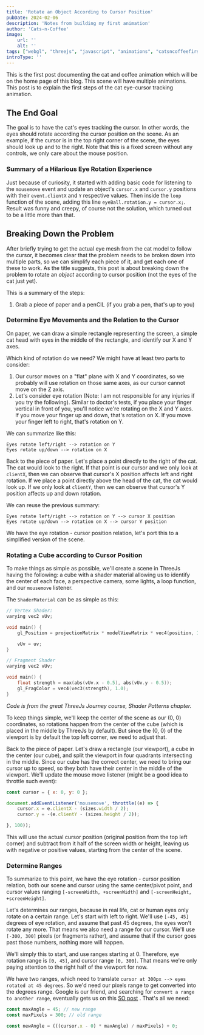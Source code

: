 ```yaml
---
title: 'Rotate an Object According to Cursor Position'
pubDate: 2024-02-06
description: 'Notes from building my first animation'
author: 'Cats-n-Coffee'
image:
    url: ''
    alt: ''
tags: ["webgl", "threejs", "javascript", "animations", "catsncoffeefirstcatanimation"]
introType: ''
---
```


This is the first post documenting the cat and coffee animation which will be on the home page of this blog. This scene will have multiple animations. This post is to explain the first steps of the cat eye-cursor tracking animation.

## The End Goal

The goal is to have the cat's eyes tracking the cursor. In other words, the eyes should rotate according the cursor position on the scene. As an example, if the cursor is in the top right corner of the scene, the eyes should look up and to the right. Note that this is a fixed screen without any controls, we only care about the mouse position. 
### Summary of a Hilarious Eye Rotation Experience

Just because of curiosity, it started with adding basic code for listening to the `mousemove` event and update an object's `cursor.x` and `cursor.y` positions with their `event.clientX` and `Y` respective values. Then inside the `loop` function of the scene, adding this line `eyeBall.rotation.y = cursor.x;`. Result was funny and creepy, of course not the solution, which turned out to be a little more than that.

## Breaking Down the Problem

After briefly trying to get the actual eye mesh from the cat model to follow the cursor, it becomes clear that the problem needs to be broken down into multiple parts, so we can simplify each piece of it, and get each one of these to work. As the title suggests, this post is about breaking down the problem to rotate an *object* according to cursor position (not the eyes of the cat just yet).

This is a summary of the steps:
1. Grab a piece of paper and a penCIL (if you grab a pen, that's up to you)

### Determine Eye Movements and the Relation to the Cursor

On paper, we can draw a simple rectangle representing the screen, a simple cat head with eyes in the middle of the rectangle, and identify our X and Y axes.

Which kind of rotation do we need? We might have at least two parts to consider:
1. Our cursor moves on a "flat" plane with X and Y coordinates, so we probably will use rotation on those same axes, as our cursor cannot move on the Z axis.
2. Let's consider eye rotation (Note: I am not responsible for any injuries if you try the following). Similar to doctor's tests, if you place your finger vertical in front of you, you'll notice we're rotating on the X and Y axes. 
   If you move your finger up and down, that's rotation on X. If you move your finger left to right, that's rotation on Y.

We can summarize like this:
```
Eyes rotate left/right --> rotation on Y
Eyes rotate up/down --> rotation on X
```

Back to the piece of paper. Let's place a point directly to the right of the cat. The cat would look to the right. If that point is our cursor and we only look at `clientX`, then we can observe that cursor's X position affects left and right rotation.
If we place a point directly above the head of the cat,  the cat would look up. If we only look at `clientY`, then we can observe that cursor's Y position affects up and down rotation.

We can reuse the previous summary:
```
Eyes rotate left/right --> rotation on Y --> cursor X position
Eyes rotate up/down --> rotation on X --> cursor Y position
```

We have the eye rotation - cursor position relation, let's port this to a simplified version of the scene.

### Rotating a Cube according to Cursor Position

To make things as simple as possible, we'll create a scene in ThreeJs having the following: a cube with a shader material allowing us to identify the center of each face, a perspective camera, some lights, a loop function, and our `mousemove` listener.

The `ShaderMaterial` can be as simple as this:
```c
// Vertex Shader:
varying vec2 vUv;

void main() {
    gl_Position = projectionMatrix * modelViewMatrix * vec4(position, 1.0);

    vUv = uv;
}

// Fragment Shader
varying vec2 vUv;

void main() {
    float strength = max(abs(vUv.x - 0.5), abs(vUv.y - 0.5));
    gl_FragColor = vec4(vec3(strength), 1.0);
}
```

*Code is from the great ThreeJs Journey course, Shader Patterns chapter.*

To keep things simple, we'll keep the center of the scene as our (0, 0) coordinates, so rotations happen from the center of the cube (which is placed in the middle by ThreeJs by default). But since the (0, 0) of the viewport is by default the top left corner, we need to adjust that.

Back to the piece of paper. Let's draw a rectangle (our viewport), a cube in the center (our cube), and split the viewport in four quadrants intersecting in the middle. 
Since our cube has the correct center, we need to bring our cursor up to speed, so they both have their center in the middle of the viewport.
We'll update the mouse move listener (might be a good idea to throttle such event):
```javascript
const cursor = { x: 0, y: 0 };

document.addEventListener('mousemove', throttle((e) => {
    cursor.x = e.clientX - (sizes.width / 2);
    cursor.y = -(e.clientY - (sizes.height / 2));

}, 100));
```
 This will use the actual cursor position (original position from the top left corner) and subtract from it half of the screen width or height, leaving us with negative or positive values, starting from the center of the scene.

### Determine Ranges

To summarize to this point, we have the eye rotation - cursor position relation, both our scene and cursor using the same center/pivot point, and cursor values ranging `[-screenWidth, +screenWidth]` and `[-screenHeight, +screenHeight]`.

Let's determines our ranges, because in real life, cat or human eyes only rotate on a certain range. Let's start with left to right.
We'll use `[-45, 45]` degrees of eye rotation, and assume that past 45 degrees, the eyes won't rotate any more. That means we also need a range for our cursor.
We'll use `[-300, 300]` pixels (or fragments rather), and assume that if the cursor goes past those numbers, nothing more will happen.

We'll simply this to start, and use ranges starting at 0. Therefore, eye rotation range is `[0, 45]`, and cursor range `[0, 300]`. That means we're only paying attention to the right half of the viewport for now.

We have two ranges, which need to translate `cursor at 300px --> eyes rotated at 45 degrees`. So we'd need our pixels range to get converted into the degrees range. Google is our friend, and searching for `convert a range to another range`, eventually gets us on this [SO post](https://stackoverflow.com/questions/929103/convert-a-number-range-to-another-range-maintaining-ratio) . That's all we need:
```javascript
const maxAngle = 45; // new range
const maxPixels = 300; // old range

const newAngle = (((cursor.x - 0) * maxAngle) / maxPixels) + 0;
```






